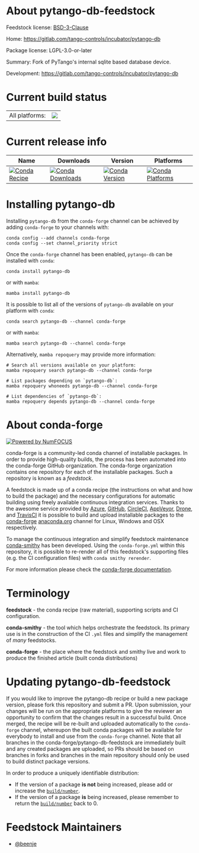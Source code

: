 About pytango-db-feedstock
==========================

Feedstock license: [BSD-3-Clause](https://github.com/conda-forge/pytango-db-feedstock/blob/main/LICENSE.txt)

Home: https://gitlab.com/tango-controls/incubator/pytango-db

Package license: LGPL-3.0-or-later

Summary: Fork of PyTango's internal sqlite based database device.

Development: https://gitlab.com/tango-controls/incubator/pytango-db

Current build status
====================


<table><tr><td>All platforms:</td>
    <td>
      <a href="https://dev.azure.com/conda-forge/feedstock-builds/_build/latest?definitionId=23909&branchName=main">
        <img src="https://dev.azure.com/conda-forge/feedstock-builds/_apis/build/status/pytango-db-feedstock?branchName=main">
      </a>
    </td>
  </tr>
</table>

Current release info
====================

| Name | Downloads | Version | Platforms |
| --- | --- | --- | --- |
| [![Conda Recipe](https://img.shields.io/badge/recipe-pytango--db-green.svg)](https://anaconda.org/conda-forge/pytango-db) | [![Conda Downloads](https://img.shields.io/conda/dn/conda-forge/pytango-db.svg)](https://anaconda.org/conda-forge/pytango-db) | [![Conda Version](https://img.shields.io/conda/vn/conda-forge/pytango-db.svg)](https://anaconda.org/conda-forge/pytango-db) | [![Conda Platforms](https://img.shields.io/conda/pn/conda-forge/pytango-db.svg)](https://anaconda.org/conda-forge/pytango-db) |

Installing pytango-db
=====================

Installing `pytango-db` from the `conda-forge` channel can be achieved by adding `conda-forge` to your channels with:

```
conda config --add channels conda-forge
conda config --set channel_priority strict
```

Once the `conda-forge` channel has been enabled, `pytango-db` can be installed with `conda`:

```
conda install pytango-db
```

or with `mamba`:

```
mamba install pytango-db
```

It is possible to list all of the versions of `pytango-db` available on your platform with `conda`:

```
conda search pytango-db --channel conda-forge
```

or with `mamba`:

```
mamba search pytango-db --channel conda-forge
```

Alternatively, `mamba repoquery` may provide more information:

```
# Search all versions available on your platform:
mamba repoquery search pytango-db --channel conda-forge

# List packages depending on `pytango-db`:
mamba repoquery whoneeds pytango-db --channel conda-forge

# List dependencies of `pytango-db`:
mamba repoquery depends pytango-db --channel conda-forge
```


About conda-forge
=================

[![Powered by
NumFOCUS](https://img.shields.io/badge/powered%20by-NumFOCUS-orange.svg?style=flat&colorA=E1523D&colorB=007D8A)](https://numfocus.org)

conda-forge is a community-led conda channel of installable packages.
In order to provide high-quality builds, the process has been automated into the
conda-forge GitHub organization. The conda-forge organization contains one repository
for each of the installable packages. Such a repository is known as a *feedstock*.

A feedstock is made up of a conda recipe (the instructions on what and how to build
the package) and the necessary configurations for automatic building using freely
available continuous integration services. Thanks to the awesome service provided by
[Azure](https://azure.microsoft.com/en-us/services/devops/), [GitHub](https://github.com/),
[CircleCI](https://circleci.com/), [AppVeyor](https://www.appveyor.com/),
[Drone](https://cloud.drone.io/welcome), and [TravisCI](https://travis-ci.com/)
it is possible to build and upload installable packages to the
[conda-forge](https://anaconda.org/conda-forge) [anaconda.org](https://anaconda.org/)
channel for Linux, Windows and OSX respectively.

To manage the continuous integration and simplify feedstock maintenance
[conda-smithy](https://github.com/conda-forge/conda-smithy) has been developed.
Using the ``conda-forge.yml`` within this repository, it is possible to re-render all of
this feedstock's supporting files (e.g. the CI configuration files) with ``conda smithy rerender``.

For more information please check the [conda-forge documentation](https://conda-forge.org/docs/).

Terminology
===========

**feedstock** - the conda recipe (raw material), supporting scripts and CI configuration.

**conda-smithy** - the tool which helps orchestrate the feedstock.
                   Its primary use is in the construction of the CI ``.yml`` files
                   and simplify the management of *many* feedstocks.

**conda-forge** - the place where the feedstock and smithy live and work to
                  produce the finished article (built conda distributions)


Updating pytango-db-feedstock
=============================

If you would like to improve the pytango-db recipe or build a new
package version, please fork this repository and submit a PR. Upon submission,
your changes will be run on the appropriate platforms to give the reviewer an
opportunity to confirm that the changes result in a successful build. Once
merged, the recipe will be re-built and uploaded automatically to the
`conda-forge` channel, whereupon the built conda packages will be available for
everybody to install and use from the `conda-forge` channel.
Note that all branches in the conda-forge/pytango-db-feedstock are
immediately built and any created packages are uploaded, so PRs should be based
on branches in forks and branches in the main repository should only be used to
build distinct package versions.

In order to produce a uniquely identifiable distribution:
 * If the version of a package **is not** being increased, please add or increase
   the [``build/number``](https://docs.conda.io/projects/conda-build/en/latest/resources/define-metadata.html#build-number-and-string).
 * If the version of a package **is** being increased, please remember to return
   the [``build/number``](https://docs.conda.io/projects/conda-build/en/latest/resources/define-metadata.html#build-number-and-string)
   back to 0.

Feedstock Maintainers
=====================

* [@beenje](https://github.com/beenje/)


<!-- dummy commit to enable rerendering -->

